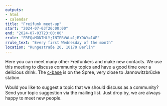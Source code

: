 ```yaml
---
outputs:
- html
- calendar
title: "Freifunk meet-up"
start: "2024-07-03T20:00:00"
end: "2024-07-03T23:00:00"
rrule: "FREQ=MONTHLY;INTERVAL=1;BYDAY=1WE"
rrule_text: "Every first Wednesday of the month"
location: "Rungestraße 20, 10179 Berlin"
---
```


Here you can meet many other Freifunkers and make new contacts. We use this meeting to discuss community topics and have a good time over a delicious drink. The [c-base](https://www.openstreetmap.org/?mlat=52.51297&mlon=13.42011#map=17/52.51297/13.42011) is on the Spree, very close to Jannowitzbrücke station.

Would you like to suggest a topic that we should discuss as a community? Send your topic suggestion via the mailing list. Just drop by, we are always happy to meet new people.
